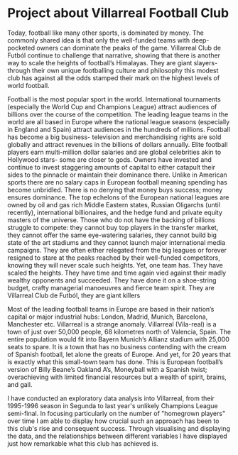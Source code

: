 # Project about Villarreal Football Club
Today, football like many other sports, is dominated by money. The commonly shared idea is that only the well-funded teams with deep-pocketed owners can dominate the peaks of the game. Villarreal Club de Futból continue to challenge that narrative, showing that there is another way to scale the heights of football’s Himalayas. They are giant slayers- through their own unique footballing culture and philosophy this modest club has against all the odds stamped their mark on the highest levels of world football. 

Football is the most popular sport in the world. International tournaments (especially the World Cup and Champions League) attract audiences of billions over the course of the competition. The leading league teams in the world are all based in Europe where the national league seasons (especially in England and Spain) attract audiences in the hundreds of millions. Football has become a big business- television and merchandising rights are sold globally and attract revenues in the billions of dollars annually. Elite football players earn multi-million dollar salaries and are global celebrities akin to Hollywood stars- some are closer to gods. Owners have invested and continue to invest staggering amounts of capital to either catapult their sides to the pinnacle or maintain their dominance there. Unlike in American sports there are no salary caps in European football meaning spending has become unbridled. There is no denying that money buys success; money ensures dominance. The top echelons of the European national leagues are owned by oil and gas rich Middle Eastern states, Russian Oligarchs (until recently), international billionaires, and the hedge fund and private equity masters of the universe. Those who do not have the backing of billions struggle to compete: they cannot buy top players in the transfer market, they cannot offer the same eye-watering salaries, they cannot build big state of the art stadiums and they cannot launch major international media campaigns. They are often either relegated from the big leagues or forever resigned to stare at the peaks reached by their well-funded competitors, knowing they will never scale such heights. Yet, one team has. They have scaled the heights. They have time and time again vied against their madly wealthy opponents and succeeded. They have done it on a shoe-string budget, crafty managerial manoeuvres and fierce team spirit. They are Villarreal Club de Futból, they are giant killers

Most of the leading football teams in Europe are based in their nation’s capital or major industrial hubs: London, Madrid, Munich, Barcelona, Manchester etc. Villarreal is a strange anomaly. Villarreal (Vila-real) is a town of just over 50,000 people, 68 kilometres north of Valencia, Spain. The entire population would fit into Bayern Munich’s Allianz stadium with 25,000 seats to spare. It is a town that has no business contending with the cream of Spanish football, let alone the greats of Europe. And yet, for 20 years that is exactly what this small-town team has done. This is European football’s version of Billy Beane’s Oakland A’s, Moneyball with a Spanish twist; overachieving with limited financial resources but a wealth of spirit, brains, and gall. 

I have conducted an exploratory data analysis into Villarreal, from their 1995-1996 season in Segunda to last year's unlikely Champions League semi-final. In focusing particularly on the number of "homegrown players" over time I am able to display how crucial such an approach has been to this club's rise and consequent success. Through visualising and displaying the data, and the relationships between different variables I have displayed just how remarkable what this club has achieved is. 
